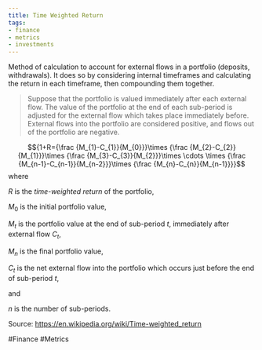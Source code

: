 ```yaml
---
title: Time Weighted Return
tags:
- finance
- metrics
- investments
---
```


Method of calculation to account for external flows in a portfolio (deposits, withdrawals). It does so by considering internal timeframes and calculating the return in each timeframe, then compounding them together.

> Suppose that the portfolio is valued immediately after each external flow. The value of the portfolio at the end of each sub-period is adjusted for the external flow which takes place immediately before. External flows into the portfolio are considered positive, and flows out of the portfolio are negative.

$${1+R={\frac {M_{1}-C_{1}}{M_{0}}}\times {\frac {M_{2}-C_{2}}{M_{1}}}\times {\frac {M_{3}-C_{3}}{M_{2}}}\times \cdots \times {\frac {M_{n-1}-C_{n-1}}{M_{n-2}}}\times {\frac {M_{n}-C_{n}}{M_{n-1}}}}$$
where

$R$ is the _time-weighted return_ of the portfolio,

$M_{0}$ is the initial portfolio value,

$M_t$ is the portfolio value at the end of sub-period $t$, immediately after external flow $C_{t}$,

$M_{n}$ is the final portfolio value,

$C_{t}$ is the net external flow into the portfolio which occurs just before the end of sub-period $t$,

and

$n$ is the number of sub-periods.

Source: https://en.wikipedia.org/wiki/Time-weighted_return

#Finance #Metrics